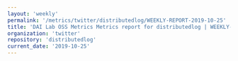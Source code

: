 ```yaml
---
layout: 'weekly'
permalink: '/metrics/twitter/distributedlog/WEEKLY-REPORT-2019-10-25'
title: 'DAI Lab OSS Metrics Metrics report for distributedlog | WEEKLY-REPORT-2019-10-25'
organization: 'twitter'
repository: 'distributedlog'
current_date: '2019-10-25'
---
```

